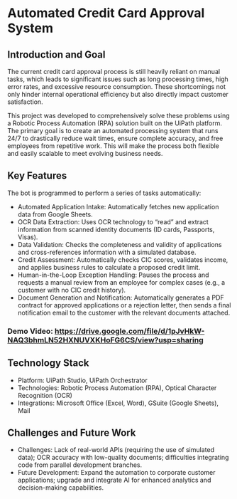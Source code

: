 # Automated Credit Card Approval System 
## Introduction and Goal
   The current credit card approval process is still heavily reliant on manual tasks, which leads to significant issues such as long processing times, high error rates, and excessive resource consumption. These shortcomings not only hinder internal operational efficiency but also directly impact customer satisfaction.
   
   This project was developed to comprehensively solve these problems using a Robotic Process Automation (RPA) solution built on the UiPath platform. The primary goal is to create an automated processing system that runs 24/7 to drastically reduce wait times, ensure complete accuracy, and free employees from repetitive work. This will make the process both flexible and easily scalable to meet evolving business needs.
## Key Features
The bot is programmed to perform a series of tasks automatically:
- Automated Application Intake: Automatically fetches new application data from Google Sheets.
- OCR Data Extraction: Uses OCR technology to “read” and extract information from scanned identity documents (ID cards, Passports, Visas).
- Data Validation: Checks the completeness and validity of applications and cross-references information with a simulated database.
- Credit Assessment: Automatically checks CIC scores, validates income, and applies business rules to calculate a proposed credit limit.
- Human-in-the-Loop Exception Handling: Pauses the process and requests a manual review from an employee for complex cases (e.g., a customer with no CIC credit history).
- Document Generation and Notification: Automatically generates a PDF contract for approved applications or a rejection letter, then sends a final notification email to the customer with the relevant documents attached.
### Demo Video: https://drive.google.com/file/d/1pJvHkW-NAQ3bhmLN52HXNUVXKHoFG6CS/view?usp=sharing
## Technology Stack
- Platform: UiPath Studio, UiPath Orchestrator
- Technologies: Robotic Process Automation (RPA), Optical Character Recognition (OCR)
- Integrations: Microsoft Office (Excel, Word), GSuite (Google Sheets), Mail
## Challenges and Future Work
- Challenges: Lack of real-world APIs (requiring the use of simulated data); OCR accuracy with low-quality documents; difficulties integrating code from parallel development branches.
- Future Development: Expand the automation to corporate customer applications; upgrade and integrate AI for enhanced analytics and decision-making capabilities.
